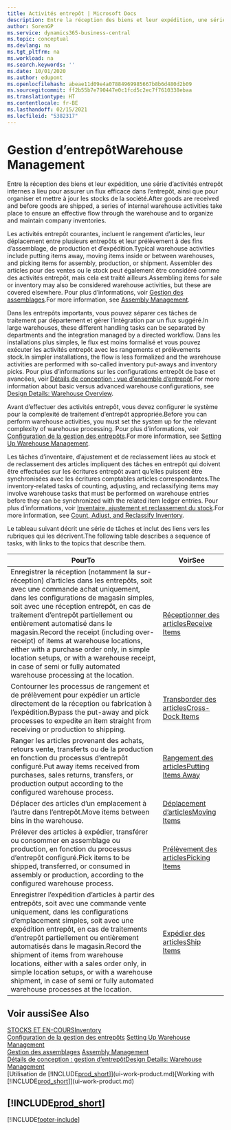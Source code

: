 ```yaml
---
title: Activités entrepôt | Microsoft Docs
description: Entre la réception des biens et leur expédition, une série d’activités entrepôt internes a lieu pour assurer un flux efficace dans l’entrepôt, ainsi que pour organiser et mettre à jour les stocks de la société.
author: SorenGP
ms.service: dynamics365-business-central
ms.topic: conceptual
ms.devlang: na
ms.tgt_pltfrm: na
ms.workload: na
ms.search.keywords: ''
ms.date: 10/01/2020
ms.author: edupont
ms.openlocfilehash: abeae11d09e4a07884969985667b8b6d480d2b09
ms.sourcegitcommit: ff2b55b7e790447e0c1fcd5c2ec7f7610338ebaa
ms.translationtype: HT
ms.contentlocale: fr-BE
ms.lasthandoff: 02/15/2021
ms.locfileid: "5382317"
---
```

# <a name="warehouse-management"></a><span data-ttu-id="e2e70-103">Gestion d’entrepôt</span><span class="sxs-lookup"><span data-stu-id="e2e70-103">Warehouse Management</span></span>
<span data-ttu-id="e2e70-104">Entre la réception des biens et leur expédition, une série d’activités entrepôt internes a lieu pour assurer un flux efficace dans l’entrepôt, ainsi que pour organiser et mettre à jour les stocks de la société.</span><span class="sxs-lookup"><span data-stu-id="e2e70-104">After goods are received and before goods are shipped, a series of internal warehouse activities take place to ensure an effective flow through the warehouse and to organize and maintain company inventories.</span></span>

<span data-ttu-id="e2e70-105">Les activités entrepôt courantes, incluent le rangement d’articles, leur déplacement entre plusieurs entrepôts et leur prélèvement à des fins d’assemblage, de production et d’expédition.</span><span class="sxs-lookup"><span data-stu-id="e2e70-105">Typical warehouse activities include putting items away, moving items inside or between warehouses, and picking items for assembly, production, or shipment.</span></span> <span data-ttu-id="e2e70-106">Assembler des articles pour des ventes ou le stock peut également être considéré comme des activités entrepôt, mais cela est traité ailleurs.</span><span class="sxs-lookup"><span data-stu-id="e2e70-106">Assembling items for sale or inventory may also be considered warehouse activities, but these are covered elsewhere.</span></span> <span data-ttu-id="e2e70-107">Pour plus d’informations, voir [Gestion des assemblages](assembly-assemble-items.md).</span><span class="sxs-lookup"><span data-stu-id="e2e70-107">For more information, see [Assembly Management](assembly-assemble-items.md).</span></span>  

<span data-ttu-id="e2e70-108">Dans les entrepôts importants, vous pouvez séparer ces tâches de traitement par département et gérer l’intégration par un flux suggéré.</span><span class="sxs-lookup"><span data-stu-id="e2e70-108">In large warehouses, these different handling tasks can be separated by departments and the integration managed by a directed workflow.</span></span> <span data-ttu-id="e2e70-109">Dans les installations plus simples, le flux est moins formalisé et vous pouvez exécuter les activités entrepôt avec les rangements et prélèvements stock.</span><span class="sxs-lookup"><span data-stu-id="e2e70-109">In simpler installations, the flow is less formalized and the warehouse activities are performed with so-called inventory put-aways and inventory picks.</span></span> <span data-ttu-id="e2e70-110">Pour plus d’informations sur les configurations entrepôt de base et avancées, voir [Détails de conception : vue d’ensemble d’entrepôt](design-details-warehouse-overview.md).</span><span class="sxs-lookup"><span data-stu-id="e2e70-110">For more information about basic versus advanced warehouse configurations, see [Design Details: Warehouse Overview](design-details-warehouse-overview.md).</span></span>

<span data-ttu-id="e2e70-111">Avant d’effectuer des activités entrepôt, vous devez configurer le système pour la complexité de traitement d’entrepôt appropriée.</span><span class="sxs-lookup"><span data-stu-id="e2e70-111">Before you can perform warehouse activities, you must set the system up for the relevant complexity of warehouse processing.</span></span> <span data-ttu-id="e2e70-112">Pour plus d’informations, voir [Configuration de la gestion des entrepôts](warehouse-setup-warehouse.md).</span><span class="sxs-lookup"><span data-stu-id="e2e70-112">For more information, see [Setting Up Warehouse Management](warehouse-setup-warehouse.md).</span></span>

<span data-ttu-id="e2e70-113">Les tâches d’inventaire, d’ajustement et de reclassement liées au stock et de reclassement des articles impliquent des tâches en entrepôt qui doivent être effectuées sur les écritures entrepôt avant qu’elles puissent être synchronisées avec les écritures comptables articles correspondantes.</span><span class="sxs-lookup"><span data-stu-id="e2e70-113">The inventory-related tasks of counting, adjusting, and reclassifying items may involve warehouse tasks that must be performed on warehouse entries before they can be synchronized with the related item ledger entries.</span></span> <span data-ttu-id="e2e70-114">Pour plus d’informations, voir [Inventaire, ajustement et reclassement du stock](inventory-how-count-adjust-reclassify.md).</span><span class="sxs-lookup"><span data-stu-id="e2e70-114">For more information, see [Count, Adjust, and Reclassify Inventory](inventory-how-count-adjust-reclassify.md).</span></span>

 <span data-ttu-id="e2e70-115">Le tableau suivant décrit une série de tâches et inclut des liens vers les rubriques qui les décrivent.</span><span class="sxs-lookup"><span data-stu-id="e2e70-115">The following table describes a sequence of tasks, with links to the topics that describe them.</span></span>   

|<span data-ttu-id="e2e70-116">**Pour**</span><span class="sxs-lookup"><span data-stu-id="e2e70-116">**To**</span></span>|<span data-ttu-id="e2e70-117">**Voir**</span><span class="sxs-lookup"><span data-stu-id="e2e70-117">**See**</span></span>|  
|------------|-------------|  
|<span data-ttu-id="e2e70-118">Enregistrer la réception (notamment la sur-réception) d’articles dans les entrepôts, soit avec une commande achat uniquement, dans les configurations de magasin simples, soit avec une réception entrepôt, en cas de traitement d’entrepôt partiellement ou entièrement automatisé dans le magasin.</span><span class="sxs-lookup"><span data-stu-id="e2e70-118">Record the receipt (including over-receipt) of items at warehouse locations, either with a purchase order only, in simple location setups, or with a warehouse receipt, in case of semi or fully automated warehouse processing at the location.</span></span>|[<span data-ttu-id="e2e70-119">Réceptionner des articles</span><span class="sxs-lookup"><span data-stu-id="e2e70-119">Receive Items</span></span>](warehouse-how-receive-items.md)|
|<span data-ttu-id="e2e70-120">Contourner les processus de rangement et de prélèvement pour expédier un article directement de la réception ou fabrication à l’expédition.</span><span class="sxs-lookup"><span data-stu-id="e2e70-120">Bypass the put-away and pick processes to expedite an item straight from receiving or production to shipping.</span></span>|[<span data-ttu-id="e2e70-121">Transborder des articles</span><span class="sxs-lookup"><span data-stu-id="e2e70-121">Cross-Dock Items</span></span>](warehouse-how-to-cross-dock-items.md)|    
|<span data-ttu-id="e2e70-122">Ranger les articles provenant des achats, retours vente, transferts ou de la production en fonction du processus d’entrepôt configuré.</span><span class="sxs-lookup"><span data-stu-id="e2e70-122">Put away items received from purchases, sales returns, transfers, or production output according to the configured warehouse process.</span></span>|[<span data-ttu-id="e2e70-123">Rangement des articles</span><span class="sxs-lookup"><span data-stu-id="e2e70-123">Putting Items Away</span></span>](warehouse-put-away-items.md)|
|<span data-ttu-id="e2e70-124">Déplacer des articles d’un emplacement à l’autre dans l’entrepôt.</span><span class="sxs-lookup"><span data-stu-id="e2e70-124">Move items between bins in the warehouse.</span></span>|[<span data-ttu-id="e2e70-125">Déplacement d’articles</span><span class="sxs-lookup"><span data-stu-id="e2e70-125">Moving Items</span></span>](warehouse-move-items.md)|
|<span data-ttu-id="e2e70-126">Prélever des articles à expédier, transférer ou consommer en assemblage ou production, en fonction du processus d’entrepôt configuré.</span><span class="sxs-lookup"><span data-stu-id="e2e70-126">Pick items to be shipped, transferred, or consumed in assembly or production, according to the configured warehouse process.</span></span>|[<span data-ttu-id="e2e70-127">Prélèvement des articles</span><span class="sxs-lookup"><span data-stu-id="e2e70-127">Picking Items</span></span>](warehouse-pick-items.md)|
|<span data-ttu-id="e2e70-128">Enregistrer l’expédition d’articles à partir des entrepôts, soit avec une commande vente uniquement, dans les configurations d’emplacement simples, soit avec une expédition entrepôt, en cas de traitements d’entrepôt partiellement ou entièrement automatisés dans le magasin.</span><span class="sxs-lookup"><span data-stu-id="e2e70-128">Record the shipment of items from warehouse locations, either with a sales order only, in simple location setups, or with a warehouse shipment, in case of semi or fully automated warehouse processes at the location.</span></span>|[<span data-ttu-id="e2e70-129">Expédier des articles</span><span class="sxs-lookup"><span data-stu-id="e2e70-129">Ship Items</span></span>](warehouse-how-ship-items.md)|  

## <a name="see-also"></a><span data-ttu-id="e2e70-130">Voir aussi</span><span class="sxs-lookup"><span data-stu-id="e2e70-130">See Also</span></span>  
[<span data-ttu-id="e2e70-131">STOCKS ET EN-COURS</span><span class="sxs-lookup"><span data-stu-id="e2e70-131">Inventory</span></span>](inventory-manage-inventory.md)  
<span data-ttu-id="e2e70-132">[Configuration de la gestion des entrepôts](warehouse-setup-warehouse.md)   </span><span class="sxs-lookup"><span data-stu-id="e2e70-132">[Setting Up Warehouse Management](warehouse-setup-warehouse.md)   </span></span>  
<span data-ttu-id="e2e70-133">[Gestion des assemblages](assembly-assemble-items.md)  </span><span class="sxs-lookup"><span data-stu-id="e2e70-133">[Assembly Management](assembly-assemble-items.md)  </span></span>  
[<span data-ttu-id="e2e70-134">Détails de conception : gestion d’entrepôt</span><span class="sxs-lookup"><span data-stu-id="e2e70-134">Design Details: Warehouse Management</span></span>](design-details-warehouse-management.md)  
<span data-ttu-id="e2e70-135">[Utilisation de [!INCLUDE[prod_short](includes/prod_short.md)]](ui-work-product.md)</span><span class="sxs-lookup"><span data-stu-id="e2e70-135">[Working with [!INCLUDE[prod_short](includes/prod_short.md)]](ui-work-product.md)</span></span>  

## [!INCLUDE[prod_short](includes/free_trial_md.md)]  


[!INCLUDE[footer-include](includes/footer-banner.md)]